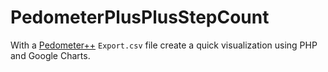 # PedometerPlusPlusStepCount

With a [Pedometer++](http://pedometerplusplus.com/) `Export.csv` file create a quick visualization using PHP and Google Charts.
